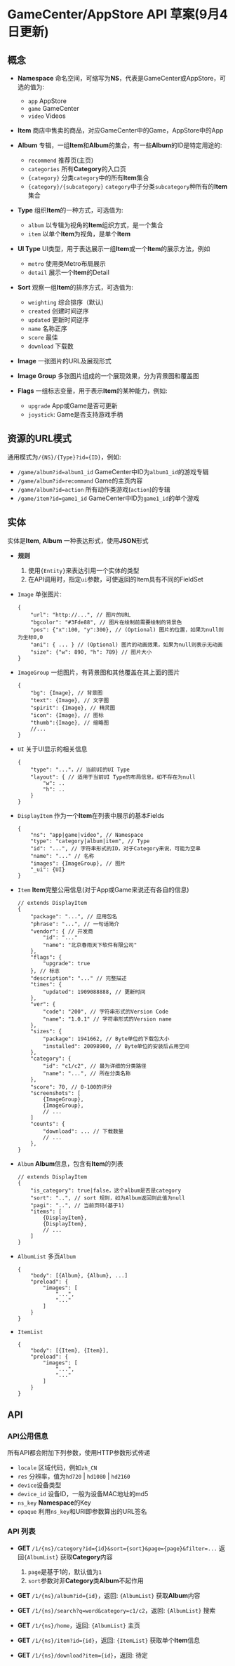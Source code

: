# GameCenter/AppStore API 草案(9月4日更新)

## 概念

* **Namespace** 命名空间，可缩写为**NS**，代表是GameCenter或AppStore，可选的值为:
	* `app` AppStore
	* `game` GameCenter
	* `video` Videos

* **Item** 商店中售卖的商品，对应GameCenter中的Game，AppStore中的App

* **Album** 专辑，一组**Item**和**Album**的集合，有一些**Album**的ID是特定用途的:
	* `recommend` 推荐页(主页)
	* `categories` 所有**Category**的入口页
	* `{category}` 分类`category`中的所有**Item**集合
	* `{category}/{subcategory}` `category`中子分类`subcategory`种所有的**Item**集合

* **Type** 组织**Item**的一种方式，可选值为:
	* `album` 以专辑为视角的**Item**组织方式，是一个集合
	* `item` 以单个**Item**为视角，是单个**Item**

* **UI Type** UI类型，用于表达展示一组**Item**或一个**Item**的展示方法，例如
	* `metro` 使用类Metro布局展示
	* `detail` 展示一个**Item**的Detail

* **Sort** 观察一组**Item**的排序方式，可选值为:
	* `weighting` 综合排序（默认)
	* `created` 创建时间逆序
	* `updated` 更新时间逆序
	* `name` 名称正序
	* `score` 最佳
	* `download` 下载数

* **Image** 一张图片的URL及展现形式

* **Image Group** 多张图片组成的一个展现效果，分为背景图和覆盖图

* **Flags** 一组标志变量，用于表示**Item**的某种能力，例如:
	* `upgrade` App或Game是否可更新
	* `joystick`: Game是否支持游戏手柄


## 资源的URL模式

通用模式为`/{NS}/{Type}?id={ID}`，例如:
* `/game/album?id=album1_id` GameCenter中ID为`album1_id`的游戏专辑
* `/game/album?id=recommand` Game的主页内容
* `/game/album?id=action` 所有动作类游戏(`action`)的专辑
* `/game/item?id=game1_id` GameCenter中ID为`game1_id`的单个游戏

## 实体

实体是**Item**, **Album** 一种表达形式，使用**JSON**形式

* **规则**
	1. 使用`{Entity}`来表达引用一个实体的类型
	2. 在API调用时，指定`ui`参数，可使返回的Item具有不同的FieldSet


* `Image` 单张图片:

    ```
    {
        "url": "http://...", // 图片的URL
		"bgcolor": "#3Fde88", // 图片在绘制前需要绘制的背景色
        "pos": {"x":100, "y":300}, // (Optional) 图片的位置，如果为null则为坐标0,0
        "ani": { ... } // (Optional) 图片的动画效果，如果为null则表示无动画
        "size": {"w": 890, "h": 789} // 图片大小
    }
    ```

* `ImageGroup` 一组图片，有背景图和其他覆盖在其上面的图片

	```
    {
    	"bg": {Image}, // 背景图
        "text": {Image}, // 文字图
        "spirit": {Image}, // 精灵图
        "icon": {Image}, // 图标
        "thumb":{Image}, // 缩略图
        //...
    }
    ```

* `UI` 关于UI显示的相关信息

	```
    {
    	"type": "..."，// 当前UI的UI Type
        "layout": { // 适用于当前UI Type的布局信息，如不存在为null
        	"w": ..
            "h": ..
        }
    }
    ```

* `DisplayItem` 作为一个**Item**在列表中展示的基本Fields

	```
    {
    	"ns": "app|game|video", // Namespace
        "type": "category|album|item", // Type
        "id": "...", // 字符串形式的ID，对于Category来说，可能为空串
        "name": "..." // 名称
        "images": {ImageGroup}, // 图片
        "_ui": {UI}
    }
    ```

* `Item` **Item**完整公用信息(对于App或Game来说还有各自的信息)

	```
    // extends DisplayItem
    {
        "package": "...", // 应用包名
        "phrase": "...", // 一句话简介
        "vendor": { // 开发商
        	"id": "..."
        	"name": "北京春雨天下软件有限公司"
        },
        "flags": {
        	"upgrade": true
        }, // 标志
  		"description": "..." // 完整描述
        "times": {
        	"updated": 1909088888, // 更新时间
        },
        "ver": {
        	"code": "200", // 字符串形式的Version Code
            "name": "1.0.1" // 字符串形式的Version name
        },
        "sizes": {
        	"package": 1941662, // Byte单位的下载包大小
            "installed": 20098900, // Byte单位的安装后占用空间
        },
        "category": {
        	"id": "c1/c2", // 最为详细的分类路径
            "name": "...", // 所在分类名称
        },
        "score": 70, // 0-100的评分
        "screenshots": [
        	{ImageGroup},
            {ImageGroup},
            // ...
        ]
        "counts": {
        	"download": ... // 下载数量
          	// ...
        },
    }
    ```

* `Album` **Album**信息，包含有**Item**的列表

	```
    // extends DisplayItem
    {
    	"is_category": true|false，这个album是否是category
        "sort": "..", // sort 规则，如为Album返回则此值为null
        "pagi": "..", // 当前页码(基于1)
        "items": [
        	{DisplayItem},
            {DisplayItem},
            // ...
        ]
    }
    ```

* `AlbumList` 多页`Album`

	```
    {
    	"body": [{Album}, {Album}, ...]
        "preload": {
        	"images": [
            	"...",
                "..."
            ]
        }
    }
    ```
* `ItemList`

	```
    {
    	"body": [{Item}, {Item}],
        "preload": {
        	"images": [
            	"...",
                "..."
            ]
        }
    }
    ```

## API

### API公用信息

所有API都会附加下列参数，使用HTTP参数形式传递

* `locale` 区域代码，例如`zh_CN`
* `res` 分辨率，值为`hd720` | `hd1080` | `hd2160`
* `device`设备类型
* `device_id` 设备ID，一般为设备MAC地址的md5
* `ns_key` **Namespace**的Key
* `opaque` 利用`ns_key`和URI即参数算出的URL签名

### API 列表
* **GET** `/1/{ns}/category?id={id}&sort={sort}&page={page}&filter=...` 返回`{AlbumList}`
	获取**Category**内容
	1. `page`是基于1的，默认值为`1`
    1. `sort`参数对非**Category**类**Album**不起作用

* **GET** `/1/{ns}/album?id={id}`，返回: `{AlbumList}`
    获取**Album**内容

* **GET** `/1/{ns}/search?q=word&category=c1/c2`，返回: `{AlbumList}`
	搜索

* **GET** `/1/{ns}/home`，返回: `{AlbumList}`
	主页

* **GET** `/1/{ns}/item?id={id}`，返回: `{ItemList}`
	获取单个**Item**信息

* **GET** `/1/{ns}/download?item={id}`，返回: 待定
